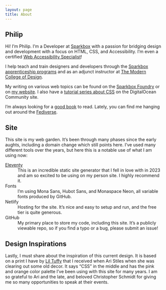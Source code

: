 ```yaml
---
layout: page
title: About
---
```


## Philip

Hi! I’m Philip. I’m a Developer at [Sparkbox](https://sparkbox.com) with a passion for bridging design and development with a focus on HTML, CSS, and Accessibility. I’m even a certified [Web Accessibility&nbsp;Specialist](https://www.accessibilityassociation.org/s/wascertificants#Certificants4)!</p>

I help teach and train designers and developers through the [Sparkbox apprenticeship programs](http://apprentices.seesparkbox.com/) and as an adjunct instructor at [The Modern College of&nbsp;Design](https://themodern.edu).

My writing on various web topics can be found on the [Sparkbox Foundry](http://seesparkbox.com/foundry/author/philip_zastrow) or on [my website](/posts). I also have a [tutorial series about CSS](https://www.digitalocean.com/community/tutorial_series/how-to-style-html-with-css) on the DigitalOcean Community site.

I’m always looking for a [good book](/books) to read. Lately, you can find me hanging out around the&nbsp;<a rel="me" href="https://mastodon.social/@zastrow">Fediverse</a>.

## Site

This site is my web garden. It’s been through many phases since the early aughts, including a domain change which still points here. I’ve used many different tools over the years, but here this is a notable use of what I am using now:

<dl>
<dt><a href="https://11ty.dev" rel="external">Eleventy</a></dt>
<dd>This is an incredible static site generator that I fell in love with in 2023 and am so excited to be using on my person site. I highly recommend it.</dd>

<dt>Fonts</dt>
<dd>I’m using Mona Sans, Hubot Sans, and Monaspace Neon, all variable fonts produced by GitHub.</dd>

<dt>Netlify</dt>
<dd>Hosting for the site. It’s nice and easy to setup and run, and the free tier is quite generous.</dd>

<dt>GitHub</dt>
<dd>My primary place to store my code, including this site. It’s a publicly viewable repo, so if you find a typo or a bug, please submit an issue!</dd>
</dl>

## Design Inspirations

Lastly, I must share about the inspiration of this current design. It is based on a print I have by [Lil Tuffy](https://www.lil-tuffy.com/) that I received when Ari Stiles when she was clearing out some old decor. It says “CSS” in the middle and has the pink and orange color palette I’ve been using with this site for many years. I am so grateful to Ari and the late, and beloved Christopher Schmidt for giving me so many opportunities to speak at their events.
